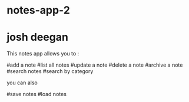 # notes-app-2 
# josh deegan

This notes app allows you to :

#add a note
#list all notes
#update a note
#delete a note
#archive a note
#search notes
#search by category

you can also

#save notes
#load notes
